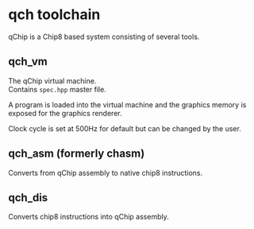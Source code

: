# qch toolchain
qChip is a Chip8 based system consisting of several tools.

## qch_vm
The qChip virtual machine.  
Contains `spec.hpp` master file.

A program is loaded into the virtual machine and the graphics memory is exposed
for the graphics renderer.

Clock cycle is set at 500Hz for default but can be changed by the user.

## qch_asm (formerly chasm)
Converts from qChip assembly to native chip8 instructions.

## qch_dis
Converts chip8 instructions into qChip assembly.
